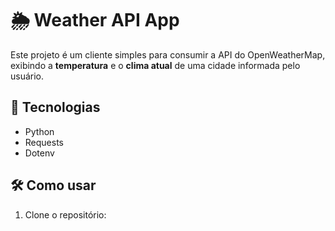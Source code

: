 # 🌦️ Weather API App

Este projeto é um cliente simples para consumir a API do OpenWeatherMap, exibindo a **temperatura** e o **clima atual** de uma cidade informada pelo usuário.

## 🚀 Tecnologias
- Python
- Requests
- Dotenv

## 🛠️ Como usar
1. Clone o repositório:
